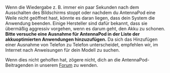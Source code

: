 Wenn die Wiedergabe z. B. immer ein paar Sekunden nach dem Ausschalten des Bildschirms stoppt oder nachdem du AntennaPod eine Weile nicht geöffnet hast, könnte es daran liegen, dass dein System die Anwendung beenden. Einige Hersteller sind dafür bekannt, dass sie übermäßig aggressiv vorgehen, wenn es darum geht, den Akku zu schonen. **Bitte versuche eine Ausnahme für AntennaPod in der Liste der akkuoptimierten Anwendungen hinzuzufügen.** Da sich das Hinzufügen einer Ausnahme von Telefon zu Telefon unterscheidet, empfehlen wir, im Internet nach Anweisungen für dein Modell zu suchen.

Wenn dies nicht geholfen hat, zögere nicht, dich an die AntennaPod-Beitragenden in unserem [Forum](https://forum.antennapod.org) zu wenden.
